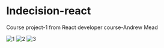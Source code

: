 # Indecision-react
Course project-1 from React developer course-Andrew Mead

![1](https://i.imgur.com/jxzRuJC.png)
![2](https://i.imgur.com/Wy1fDGY.png)
![3](https://i.imgur.com/IqW2AI7.png)
